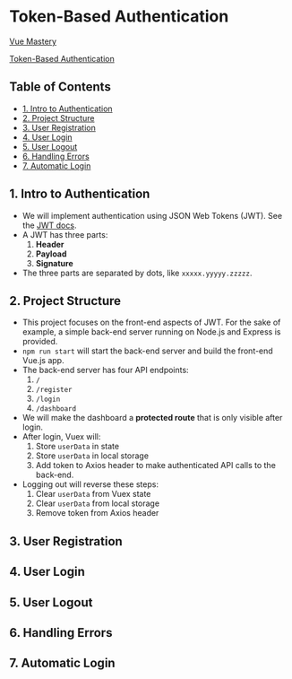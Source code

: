 # Token-Based Authentication

[Vue Mastery](https://www.vuemastery.com)

[Token-Based Authentication](https://www.vuemastery.com/courses/token-based-authentication/intro-to-authentication)

## Table of Contents <!-- omit in toc -->

- [1. Intro to Authentication](#1-intro-to-authentication)
- [2. Project Structure](#2-project-structure)
- [3. User Registration](#3-user-registration)
- [4. User Login](#4-user-login)
- [5. User Logout](#5-user-logout)
- [6. Handling Errors](#6-handling-errors)
- [7. Automatic Login](#7-automatic-login)

## 1. Intro to Authentication

- We will implement authentication using JSON Web Tokens (JWT). See the [JWT docs](https://jwt.io/introduction/).
- A JWT has three parts:
  1. **Header**
  2. **Payload**
  3. **Signature**
- The three parts are separated by dots, like `xxxxx.yyyyy.zzzzz`.

## 2. Project Structure

- This project focuses on the front-end aspects of JWT. For the sake of example, a simple back-end server running on Node.js and Express is provided.
- `npm run start` will start the back-end server and build the front-end Vue.js app.
- The back-end server has four API endpoints:
  1. `/`
  2. `/register`
  3. `/login`
  4. `/dashboard`
- We will make the dashboard a **protected route** that is only visible after login.
- After login, Vuex will:
  1. Store `userData` in state
  2. Store `userData` in local storage
  3. Add token to Axios header to make authenticated API calls to the back-end.
- Logging out will reverse these steps:
  1. Clear `userData` from Vuex state
  2. Clear `userData` from local storage
  3. Remove token from Axios header

## 3. User Registration

## 4. User Login

## 5. User Logout

## 6. Handling Errors

## 7. Automatic Login
